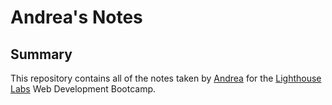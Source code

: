 # Andrea's Notes
## Summary 

This repository contains all of the notes taken by [Andrea](https://github.com/Andreacnas) for the [Lighthouse Labs](https://www.lighthouselabs.ca/) Web Development Bootcamp.